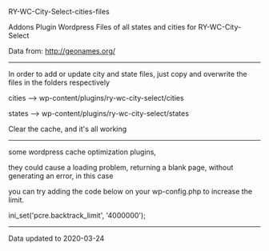 
RY-WC-City-Select-cities-files

Addons Plugin Wordpress
Files of all states and cities for RY-WC-City-Select

Data from: http://geonames.org/


------------------------------------------------------------------
In order to add or update city and state files,
just copy and overwrite the files in the folders respectively

cities  -->  wp-content/plugins/ry-wc-city-select/cities

states  -->  wp-content/plugins/ry-wc-city-select/states

Clear the cache, and it's all working


------------------------------------------------------------------
some wordpress cache optimization plugins,

they could cause a loading problem, returning a blank page, without generating an error, in this case

you can try adding the code below on your wp-config.php to increase the limit.

ini_set('pcre.backtrack_limit', '4000000');


------------------------------------------------------------------
Data updated to 2020-03-24

